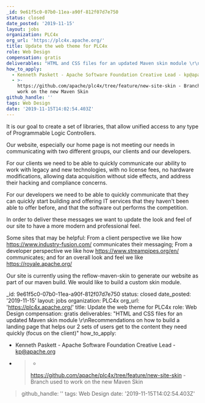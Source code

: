 ```yaml
---
_id: 9e61f5c0-07b0-11ea-a90f-812f07d7e750
status: closed
date_posted: '2019-11-15'
layout: jobs
organization: PLC4x
org_url: 'https://plc4x.apache.org/'
title: Update the web theme for PLC4x
role: Web Design
compensation: gratis
deliverables: "HTML and CSS files for an updated Maven skin module \r\nRecommendations on how to build a landing page that helps our 2 sets of users get to the content they need quickly (focus on the client)"
how_to_apply:
  - Kenneth Paskett - Apache Software Foundation Creative Lead - kp@apache.org
  - >-
    https://github.com/apache/plc4x/tree/feature/new-site-skin - Branch used to
    work on the new Maven Skin
github_handle: ''
tags: Web Design
date: '2019-11-15T14:02:54.403Z'
---
```

It is our goal to create a set of libraries, that allow unified access to any type of Programmable Logic Controllers.

Our website, especially our home page is not meeting our needs in communicating with two different groups, our clients and our developers.

For our clients we need to be able to quickly communicate our ability to work with legacy and new technologies, with no license fees, no hardware modifications, allowing data acquisition without side effects, and address their hacking and compliance concerns.

For our developers we need to be able to quickly communicate that they can quickly start building and offering IT services that they haven't been able to offer before, and that the software out performs the competition.

In order to deliver these messages we want to update the look and feel of our site to have a more modern and professional feel.

Some sites that may be helpful: From a client perspective we like how https://www.industry-fusion.com/ communicates their messaging; From a developer perspective we like how https://www.streampipes.org/en/  communicates; and for an overall look and feel we like https://royale.apache.org/

Our site is currently using the reflow-maven-skin to generate our website as part of our maven build. We would like to build a custom skin module.

_id: 9e61f5c0-07b0-11ea-a90f-812f07d7e750
status: closed
date_posted: '2019-11-15'
layout: jobs
organization: PLC4x
org_url: 'https://plc4x.apache.org/'
title: Update the web theme for PLC4x
role: Web Design
compensation: gratis
deliverables: "HTML and CSS files for an updated Maven skin module \r\nRecommendations on how to build a landing page that helps our 2 sets of users get to the content they need quickly (focus on the client)"
how_to_apply:
  - Kenneth Paskett - Apache Software Foundation Creative Lead - kp@apache.org
  - >-
    >https://github.com/apache/plc4x/tree/feature/new-site-skin - Branch used to
    >work on the new Maven Skin
>github_handle: ''
>tags: Web Design
>date: '2019-11-15T14:02:54.403Z'